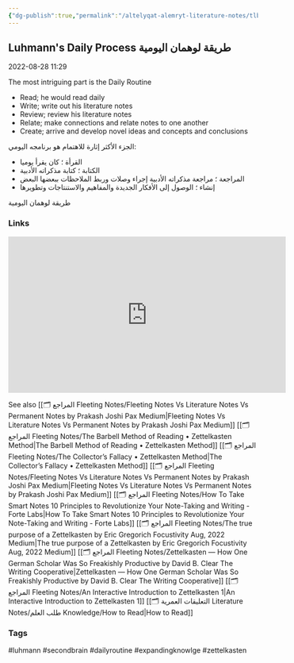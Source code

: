 ```yaml
---
{"dg-publish":true,"permalink":"/altelyqat-alemryt-literature-notes/tlb-alelm-knowledge/luhmann-s-daily-process-tryqt-lwhman-alywmyt/"}
---
```


## Luhmann's Daily Process طريقة لوهمان اليومية

2022-08-28 11:29

The most intriguing part is the Daily Routine 
- Read; he would read daily
- Write; write out his literature notes
- Review; review his literature notes
- Relate; make connections and relate notes to one another
- Create; arrive and develop novel ideas and concepts and conclusions

الجزء الأكثر إثارة للاهتمام هو برنامجه اليومي: 
- القرأة ؛ كان يقرأ يوميا 
- الكتابة ؛ كتابة مذكراته الأدبية
- المراجعة ؛ مراجعة مذكراته الأدبية إجراء وصلات وربط الملاحظات ببعضها البعض 
- إنشاء ؛ الوصول إلى الأفكار الجديدة والمفاهيم والاستنتاجات وتطويرها

طريقة لوهمان اليومية



### Links
<iframe width="560" height="315" src="https://www.youtube.com/embed/Q2zY7l2tzoQ?start=366" title="YouTube video player" frameborder="0" allow="accelerometer; autoplay; clipboard-write; encrypted-media; gyroscope; picture-in-picture" allowfullscreen></iframe>

See also [[🗂️ المراجع Fleeting Notes/Fleeting Notes Vs Literature Notes Vs Permanent Notes  by Prakash Joshi Pax  Medium\|Fleeting Notes Vs Literature Notes Vs Permanent Notes  by Prakash Joshi Pax  Medium]]
[[🗂️ المراجع Fleeting Notes/The Barbell Method of Reading • Zettelkasten Method\|The Barbell Method of Reading • Zettelkasten Method]]
[[🗂️ المراجع Fleeting Notes/The Collector’s Fallacy • Zettelkasten Method\|The Collector’s Fallacy • Zettelkasten Method]]
[[🗂️ المراجع Fleeting Notes/Fleeting Notes Vs Literature Notes Vs Permanent Notes  by Prakash Joshi Pax  Medium\|Fleeting Notes Vs Literature Notes Vs Permanent Notes  by Prakash Joshi Pax  Medium]]
[[🗂️ المراجع Fleeting Notes/How To Take Smart Notes 10 Principles to Revolutionize Your Note-Taking and Writing - Forte Labs\|How To Take Smart Notes 10 Principles to Revolutionize Your Note-Taking and Writing - Forte Labs]]
[[🗂️ المراجع Fleeting Notes/The true purpose of a Zettelkasten  by Eric Gregorich  Focustivity  Aug, 2022  Medium\|The true purpose of a Zettelkasten  by Eric Gregorich  Focustivity  Aug, 2022  Medium]]
[[🗂️ المراجع Fleeting Notes/Zettelkasten — How One German Scholar Was So Freakishly Productive  by David B. Clear  The Writing Cooperative\|Zettelkasten — How One German Scholar Was So Freakishly Productive  by David B. Clear  The Writing Cooperative]]
[[🗂️ المراجع Fleeting Notes/An Interactive Introduction to Zettelkasten 1\|An Interactive Introduction to Zettelkasten 1]]
[[🗂️ التعليقات العمرية Literature Notes/طلب العلم Knowledge/How to Read\|How to Read]]



### Tags
#luhmann #secondbrain #dailyroutine #expandingknowlge #zettelkasten

